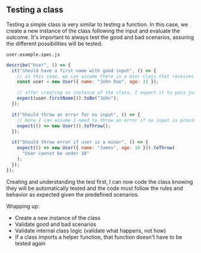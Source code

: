 ## Testing a class

Testing a simple class is very similar to testing a function.
In this case, we create a new instance of the class following the input and evaluate the outcome.
It's important to always test the good and bad scenarios, assuring the different possibilities will be tested.

`user.example.spec.js`

```js
describe("User", () => {
  it("should have a first name with good input", () => {
    // in this case, we can assume there is a User class that receives the full name as `name` and `age`
    const user = new User({ name: "John Doe", age: 31 });

    // after creating as instance of the class, I expect it to pass just the fisrt name to an attribute `firstName`
    expect(user.firstName()).toBe("John");
  });

  it("Should throw an error for no input", () => {
    // Here I can assume I need to throw an error if no input is provided
    expect(() => new User()).toThrow();
  });

  it("Should throw error if user is a minor", () => {
    expect(() => new User({ name: "James", age: 16 })).toThrow(
      "User cannot be under 18"
    );
  });
});
```

Creating and understanding the test first, I can now code the class knowing they will be automatically tested and the code must follow the rules and behavior as expected given the predefined scenarios.

Wrapping up:

- Create a new instance of the class
- Validate good and bad scenarios
- Validate internal class logic (validate what happens, not how)
- If a class imports a helper function, that function doesn't have to be tested again
